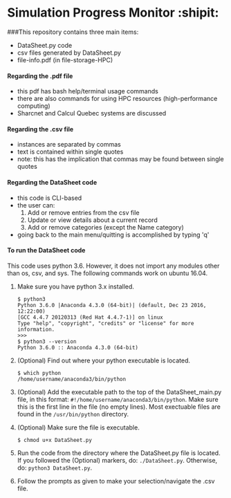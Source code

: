 # Simulation Progress Monitor :shipit:  

###This repository contains three main items:  
* DataSheet.py code  
* csv files generated by DataSheet.py  
* file-info.pdf (in file-storage-HPC)  

#### Regarding the .pdf file
* this pdf has bash help/terminal usage commands  
* there are also commands for using HPC resources (high-performance computing)  
* Sharcnet and Calcul Quebec systems are discussed  

#### Regarding the .csv file
* instances are separated by commas
* text is contained within single quotes 
* note: this has the implication that commas may be found between single quotes

#### Regarding the DataSheet code
* this code is CLI-based 
* the user can:
    1. Add or remove entries from the csv file
    2. Update or view details about a current record
    3. Add or remove categories (except the Name category)
* going back to the main menu/quitting is accomplished by typing 'q'

#### To run the DataSheet code
This code uses python 3.6. However, it does not import any modules other than os, csv, and sys. The following commands work on ubuntu 16.04.  

1. Make sure you have python 3.x installed.  

    ```
    $ python3
    Python 3.6.0 |Anaconda 4.3.0 (64-bit)| (default, Dec 23 2016, 12:22:00)
    [GCC 4.4.7 20120313 (Red Hat 4.4.7-1)] on linux
    Type "help", "copyright", "credits" or "license" for more information.
    >>>
    $ python3 --version
    Python 3.6.0 :: Anaconda 4.3.0 (64-bit)
    ```  

2. \(Optional) Find out where your python executable is located.  

    ```
    $ which python
    /home/username/anaconda3/bin/python
    ```  

3. \(Optional) Add the executable path to the top of the DataSheet_main.py file, in this format: `#!/home/username/anaconda3/bin/python`. Make sure this is the first line in the file (no empty lines). Most exectuable files are found in the `/usr/bin/python` directory.  
4. \(Optional) Make sure the file is executable.  

    ```
    $ chmod u+x DataSheet.py
    ```  

5. Run the code from the directory where the DataSheet.py file is located. If you followed the (Optional) markers, do: `./DataSheet.py`. Otherwise, do: `python3 DataSheet.py`.  
6. Follow the prompts as given to make your selection/navigate the .csv file. 
